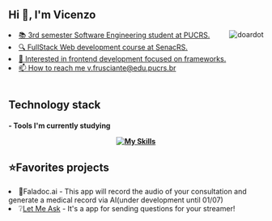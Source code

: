 <h2>Hi 👋, I'm Vicenzo</h2>

<div>
<a href="https://github.com/VicenzoMF">
  <img align="right" src="https://github-readme-stats.vercel.app/api/top-langs?username=VicenzoMF&show_icons=true&theme=tokyonight&locale=en&layout=compact" 
     alt="doardot" />
</div>
 
<li>📚 3rd semester Software Engineering student at PUCRS.</li>
<li>🔍 FullStack Web development course at SenacRS.</li>
<li>🎯 Interested in frontend development focused on frameworks.</li>
<li>📫 How to reach me <a href="mailto:v.frusciante2@edu.pucrs.br">v.frusciante@edu.pucrs.br</a></li>
<br>

<h2>Technology stack</h2>
<h4>- Tools I'm currently studying</p>
<div align="center">

[![My Skills](https://skillicons.dev/icons?i=js,ts,react,next,supabase,tailwind,docker,java,c,linux,python,figma&theme=light)](https://skillicons.dev)

</div>

<h2>⭐Favorites projects</h2>

<li>🏥Faladoc.ai - This app will record the audio of your consultation and generate a medical record via AI(under development until 01/07)</li>
<li>❔<a href="https://github.com/VicenzoMF/letmeask-nwl6">Let Me Ask</a> - It's a app for sending questions for your streamer!</li>

